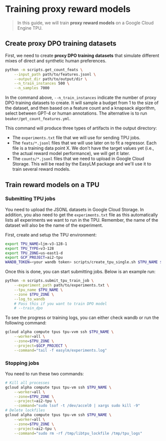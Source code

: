 # Training proxy reward models

> In this guide, we will train **proxy reward models** on a Google Cloud Engine TPU.

## Create proxy DPO training datasets

First, we need to create **proxy DPO training datasets** that simulate different mixes of direct and synthetic human preferences.

```sh
python -m scripts.get_count_feats \
    --input_path path/to/features.jsonl \
    --output_dir path/to/output/dir \
    --n_train_instances 500 \
    --n_samples 7000
```

In the command above, `--n_train_instances` indicate the number of proxy DPO training datasets to create.
It will sample a budget from 1 to the size of the dataset, and then based on a feature count and a knapsack algorithm, select between GPT-4 or human annotations.
The alternative is to run `beaker/get_count_features.yml`.

This command will produce three types of artifacts in the output directory:

- The `experiments.txt` file that we will use for sending TPU jobs.
- The `feats/*.jsonl` files that we will use later on to fit a regressor. Each file is a training data point X. We don't have the target values yet (i.e., the actual reward model performance), we will get it later.
- The `counts/*.jsonl` files that we need to upload in Google Cloud Storage. This will be read by the EasyLM package and we'll use it to train several reward models.

## Train reward models on a TPU

### Submitting TPU jobs

You need to upload the JSONL datasets in Google Cloud Storage.
In addition, you also need to get the `experiments.txt` file as this automatically lists all experiments we want to run in the TPU.
Remember, the name of the dataset will also be the name of the experiment.

First, create and setup the TPU environment:

```sh
export TPU_NAME=ljm-v3-128-1
export TPU_TYPE=v3-128
export TPU_ZONE=us-east1-d
export GCP_PROJECT=ai2-tpu
WANDB_TOKEN=<your wandb token> scripts/create_tpu_single.sh $TPU_NAME $TPU_TYPE $TPU_ZONE
```

Once this is done, you can start submitting jobs. Below is an example run:

```sh
python -m scripts.submit_tpu_train_job \
    --experiment_path path/to/experiments.txt \
    --tpu_name $TPU_NAME \
    --zone $TPU_ZONE \
    --log_to_wandb
    # Pass this if you want to train DPO model
    # --train_dpo
```

To see the progress or training logs, you can either check wandb or run the following command:

```sh
gcloud alpha compute tpus tpu-vvm ssh $TPU_NAME \
    --worker=all \
    --zone=$TPU_ZONE \
    --project=$GCP_PROJECT \
    --command="tail -f easylm/experiments.log"
```

### Stopping jobs

You need to run these two commands:

```sh
# Kill all processes
gcloud alpha compute tpus tpu-vm ssh $TPU_NAME \
    --worker=all \
    --zone=$TPU_ZONE \
    --project=ai2-tpu \
    --command="sudo lsof -t /dev/accel0 | xargs sudo kill -9"
# Delete lockfiles
gcloud alpha compute tpus tpu-vm ssh $TPU_NAME \
    --worker=all \
    --zone=$TPU_ZONE \
    --project=ai2-tpu \
    --command="sudo rm -rf /tmp/libtpu_lockfile /tmp/tpu_logs"
```
